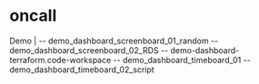 # oncall

Demo
|
-- demo_dashboard_screenboard_01_random
-- demo_dashboard_screenboard_02_RDS
-- demo-dashboard-terraform.code-workspace
-- demo_dashboard_timeboard_01
-- demo_dashboard_timeboard_02_script
